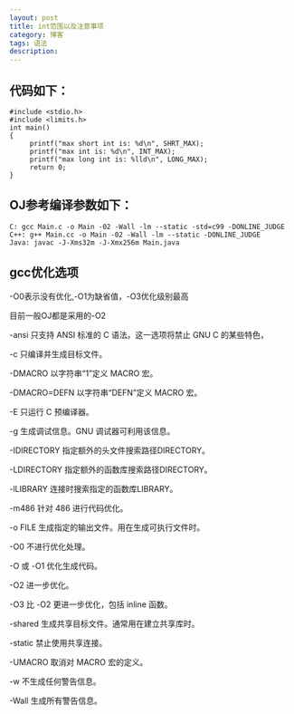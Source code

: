 ```yaml
---
layout: post
title: int范围以及注意事项
category: 博客
tags: 语法
description: 
---
```

## 代码如下：

    #include <stdio.h>
    #include <limits.h>
    int main()
    {
         printf("max short int is: %d\n", SHRT_MAX);
         printf("max int is: %d\n", INT_MAX);
         printf("max long int is: %lld\n", LONG_MAX);
         return 0;
    }

## OJ参考编译参数如下：

    C: gcc Main.c -o Main -02 -Wall -lm --static -std=c99 -DONLINE_JUDGE
    C++: g++ Main.cc -o Main -02 -Wall -lm --static -DONLINE_JUDGE
    Java: javac -J-Xms32m -J-Xmx256m Main.java
    
## gcc优化选项
-O0表示没有优化,-O1为缺省值，-O3优化级别最高

目前一般OJ都是采用的-O2

-ansi 只支持 ANSI 标准的 C 语法。这一选项将禁止 GNU C 的某些特色， 

-c 只编译并生成目标文件。 

-DMACRO 以字符串“1”定义 MACRO 宏。 

-DMACRO=DEFN 以字符串“DEFN”定义 MACRO 宏。 

-E 只运行 C 预编译器。 

-g 生成调试信息。GNU 调试器可利用该信息。 

-IDIRECTORY 指定额外的头文件搜索路径DIRECTORY。 

-LDIRECTORY 指定额外的函数库搜索路径DIRECTORY。 

-lLIBRARY 连接时搜索指定的函数库LIBRARY。 

-m486 针对 486 进行代码优化。 

-o FILE 生成指定的输出文件。用在生成可执行文件时。 

-O0 不进行优化处理。 

-O 或 -O1 优化生成代码。 

-O2 进一步优化。 

-O3 比 -O2 更进一步优化，包括 inline 函数。 

-shared 生成共享目标文件。通常用在建立共享库时。 

-static 禁止使用共享连接。 

-UMACRO 取消对 MACRO 宏的定义。 

-w 不生成任何警告信息。 

-Wall 生成所有警告信息。